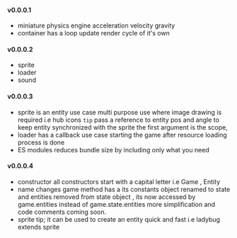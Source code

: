 #### v0.0.0.1
* miniature physics engine acceleration velocity gravity
* container has a loop update render cycle of it's own
#### v0.0.0.2
* sprite
* loader
* sound
#### v0.0.0.3
* sprite is an entity
	use case multi purpose use where image drawing is required i.e hub icons
	`tip` pass a reference to entity pos and angle to keep entity synchronized with the sprite
	the first argument is the scope,
* loader has a callback
	use case starting the game after resource loading process is done
* ES modules
	reduces bundle size by including only what you need
#### v0.0.0.4
* constructor
	all constructors start with a capital letter i.e Game , Entity 
* name changes
	game method has a its constants object renamed to state
	and entities removed from state object , its now accessed by game.entities instead of game.state.entities
	more simplification and code comments coming soon.
* sprite tip;
	it can be used to create an entity quick and fast
	i.e ladybug extends sprite